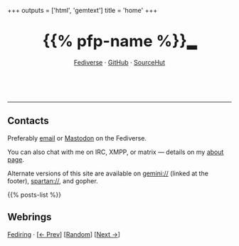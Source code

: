 +++
outputs = ['html', 'gemtext']
title = 'home'
+++

<center class="hero" style="margin-bottom: 5rem;">

<h1><span style="font-size: 2.2rem;">{{% pfp-name %}}</span><span class="blink" style="font-family: var(--mono-font)">▂</span></h1>

[Fediverse](https://tilde.zone/@hedy) ⋅ [GitHub](https://github.com/hedyhli) ⋅ [SourceHut](https://sr.ht/~hedy)

</center>

---

## Contacts

Preferably <a rel="me" href="mailto:hedy.dev@protonmail.com">email</a> or
<a rel="me" href="https://tilde.zone/@hedy">Mastodon</a> on the Fediverse.

You can also chat with me on IRC, XMPP, or matrix — details on my [about
page](/about/).

Alternate versions of this site are available on
[gemini://](https://gemini.circumlunar.space) (linked at the footer),
[spartan://](https://portal.mozz.us/gemini/spartan.mozz.us), and gopher.

{{% posts-list %}}

## Webrings

[Fediring](https://fediring.net) ·
[[← Prev](https://fediring.net/previous?host=home.hedy.dev)]
[[Random](https://fediring.net/random)]
[[Next →](https://fediring.net/next?host=home.hedy.dev)]
